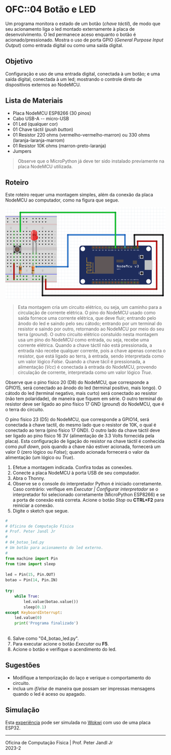 # OFC::04 Botão e LED

Um programa monitora o estado de um botão (*chave táctil*), de modo que seu acionamento liga o led montado externamente à placa de desenvolvimento. O led permanece aceso enquanto o botão é acionado/pressionado. Mostra o uso de porta GPIO (*General Purpose Input Output*) como entrada digital ou como uma saída digital.

## Objetivo

Configuração e uso de uma entrada digital, conectada à um botão; e uma saída digital, conectada à um led; mostrando o controle direto de dispositivos externos ao NodeMCU.

## Lista de Materiais

* Placa NodeMCU ESP8266 (30 pinos)
* Cabo USB-A -- micro-USB
* 01 Led (qualquer cor)
* 01 Chave táctil (*push button*)
* 01 Resistor 220 ohms (vermelho-vermelho-marron) ou 330 ohms (laranja-laranja-marrom)
* 01 Resistor 10K ohms (marron-preto-laranja)
* Jumpers

> Observe que o MicroPython já deve ter sido instalado previamente na placa NodeMCU utilizada.

## Roteiro

Este roteiro requer uma montagem simples, além da conexão da placa NodeMCU ao computador, como na figura que segue.

![Circuito 04 botão led](https://github.com/pjandl/ocf/blob/main/T-2023-2/figuras/04_botao_led.png)

> Esta montagem cria um circuito elétrico, ou seja, um caminho para a circulação de corrente elétrica. O pino do NodeMCU usado como saída fornece uma corrente elétrica, que deve fluir; entrando pelo ânodo do led e saindo pelo seu cátodo; entrando por um terminal do resistor e saindo por outro, retornando ao NodeMCU por meio do seu terra (*ground*).
> O outro circuito elétrico constuído nesta montagem usa um pino do NodeMCU como entrada, ou seja, recebe uma corrente elétrica. Quando a chave táctil não está pressionada, a entrada não recebe qualquer corrente, pois a chave apenas conecta o resistor, que está ligado ao terra, à entrada, sendo interpretada como um valor lógico *False*. Quando a chave tácil é pressionada, a alimentação (*Vcc*) é conectada à entrada do NodeMCU, provendo circulação de corrente, interpretada como um valor lógico *True*.

Observe que o pino físico 20 (D8) do NodeMCU, que corresponde a GPIO15, será conectado ao ânodo do led (terminal positivo, mais longo). O cátodo do led (terminal negativo, mais curto) será conectado ao resistor (não tem polaridade), de maneira que fiquem em série. O outro terminal do resistor deve ser ligado ao pino físico 17 GND (*ground*) do NodeMCU, que é o terra do circuito.

O pino físico 23 (D5) do NodeMCU, que corresponde a GPIO14, será conectada à chave tactil, do mesmo lado que o resistor de 10K, o qual é conectado ao terra (pino físico 17 GND). O outro lado da chave táctil deve ser ligado ao pino físico 16 3V (alimentação de 3.3 Volts fornecida pela placa). Esta configuração de ligação do resistor na chave táctil é conhecida como *pull down*, pois quando a chave não estiver acionada, fornecerá um valor 0 (zero lógico ou *False*); quando acionada fornecerá o valor da alimentação (um lógico ou *True*).

1. Efetue a montagem indicada. Confira todas as conexões.
2. Conecte a placa NodeMCU à porta USB de seu computador.
3. Abra o Thonny.
4. Observe se o console do interpretador Python é iniciado corretamente. Caso contrário: verifique em *Executar | Configurar interpretador* se o interpretador foi selecionado corretamente (MicroPython ESP8266) e se a porta de conexão está correta. Acione o botão *Stop* ou **CTRL+F2** para reiniciar a conexão.
5. Digite o sketch que segue.

```python
#
# Oficina de Computação Física
# Prof. Peter Jandl Jr
#
# 04_botao_led.py
# Um botão para acionamento do led externo.
#
from machine import Pin
from time import sleep

led = Pin(15, Pin.OUT)
botao = Pin(14, Pin.IN)

try:
	while True:
		led.value(botao.value())
		sleep(0.1)
except KeyboardInterrupt:
	led.value(0)
	print('Programa finalizado')
		  
```

6. Salve como "04_botao_led.py".
7. Para executar acione o botão *Executar* ou **F5**.
8. Acione o botão e verifique o acendimento do led.

## Sugestões

* Modifique a temporização do laço e verique o comportamento do circuito.
* inclua um *if/else* de maneira que possam ser impressas mensagens quando o led é aceso ou apagado.

## Simulação

Esta [experiência](https://wokwi.com/projects/346164150480667220) pode ser simulada no [Wokwi](https://wokwi.com/projects/346164150480667220) com uso de uma placa ESP32.

---

Oficina de Computação Física | Prof. Peter Jandl Jr
<br/>2023-2
